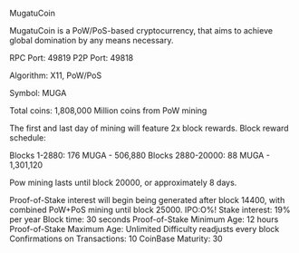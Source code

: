
MugatuCoin

MugatuCoin is a PoW/PoS-based cryptocurrency, that aims to achieve global domination by any means necessary.

RPC Port: 49819
P2P Port: 49818

Algorithm: X11, PoW/PoS

Symbol: MUGA

Total coins: 1,808,000 Million coins from PoW mining

The first and last day of mining will feature 2x block rewards. Block reward schedule:

Blocks 1-2880: 176 MUGA - 506,880
Blocks 2880-20000: 88 MUGA - 1,301,120
 
Pow mining lasts until block 20000, or approximately 8 days.

Proof-of-Stake interest will begin being generated after block 14400, with combined PoW+PoS mining until block 25000.
IPO:O%!
Stake interest: 19% per year
Block time: 30 seconds
Proof-of-Stake Minimum Age: 12 hours
Proof-of-Stake Maximum Age: Unlimited
Difficulty readjusts every block
Confirmations on Transactions: 10
CoinBase Maturity: 30

